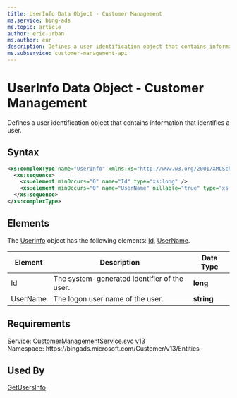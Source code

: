 ```yaml
---
title: UserInfo Data Object - Customer Management
ms.service: bing-ads
ms.topic: article
author: eric-urban
ms.author: eur
description: Defines a user identification object that contains information that identifies a user.
ms.subservice: customer-management-api
---
```

# UserInfo Data Object - Customer Management
Defines a user identification object that contains information that identifies a user.

## Syntax
```xml
<xs:complexType name="UserInfo" xmlns:xs="http://www.w3.org/2001/XMLSchema">
  <xs:sequence>
    <xs:element minOccurs="0" name="Id" type="xs:long" />
    <xs:element minOccurs="0" name="UserName" nillable="true" type="xs:string" />
  </xs:sequence>
</xs:complexType>
```

## <a name="elements"></a>Elements

The [UserInfo](userinfo.md) object has the following elements: [Id](#id), [UserName](#username).

|Element|Description|Data Type|
|-----------|---------------|-------------|
|<a name="id"></a>Id|The system-generated identifier of the user.|**long**|
|<a name="username"></a>UserName|The logon user name of the user.|**string**|

## Requirements
Service: [CustomerManagementService.svc v13](https://clientcenter.api.bingads.microsoft.com/Api/CustomerManagement/v13/CustomerManagementService.svc)  
Namespace: https\://bingads.microsoft.com/Customer/v13/Entities  

## Used By
[GetUsersInfo](getusersinfo.md)  

